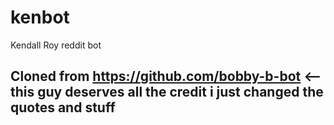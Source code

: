 # kenbot
Kendall Roy reddit bot

## Cloned from https://github.com/bobby-b-bot <-- this guy deserves all the credit i just changed the quotes and stuff
